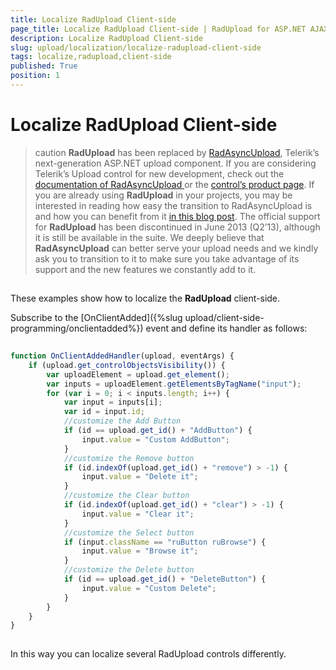 ```yaml
---
title: Localize RadUpload Client-side
page_title: Localize RadUpload Client-side | RadUpload for ASP.NET AJAX Documentation
description: Localize RadUpload Client-side
slug: upload/localization/localize-radupload-client-side
tags: localize,radupload,client-side
published: True
position: 1
---
```


# Localize RadUpload Client-side



>caution  **RadUpload** has been replaced by [RadAsyncUpload](https://demos.telerik.com/aspnet-ajax/asyncupload/examples/overview/defaultcs.aspx), Telerik’s next-generation ASP.NET upload component. If you are considering Telerik’s Upload control for new development, check out the [documentation of RadAsyncUpload ](https://www.telerik.com/help/aspnet-ajax/asyncupload-overview.html) or the [control’s product page](https://www.telerik.com/products/aspnet-ajax/asyncupload.aspx). If you are already using **RadUpload** in your projects, you may be interested in reading how easy the transition to RadAsyncUpload is and how you can benefit from it [in this blog post](https://blogs.telerik.com/blogs/12-12-05/the-case-of-telerik-s-new-old-asp.net-ajax-upload-control-radasyncupload). The official support for **RadUpload** has been discontinued in June 2013 (Q2’13), although it is still be available in the suite. We deeply believe that **RadAsyncUpload** can better serve your upload needs and we kindly ask you to transition to it to make sure you take advantage of its support and the new features we constantly add to it.
>


## 

These examples show how to localize the **RadUpload** client-side.



Subscribe to the [OnClientAdded]({%slug upload/client-side-programming/onclientadded%}) event and define its handler as follows:

````JavaScript
		
function OnClientAddedHandler(upload, eventArgs) {
    if (upload.get_controlObjectsVisibility()) {
        var uploadElement = upload.get_element();
        var inputs = uploadElement.getElementsByTagName("input");
        for (var i = 0; i < inputs.length; i++) {
            var input = inputs[i];
            var id = input.id;
            //customize the Add Button  
            if (id == upload.get_id() + "AddButton") {
                input.value = "Custom AddButton";
            }
            //customize the Remove button  
            if (id.indexOf(upload.get_id() + "remove") > -1) {
                input.value = "Delete it";
            }
            //customize the Clear button  
            if (id.indexOf(upload.get_id() + "clear") > -1) {
                input.value = "Clear it";
            }
            //customize the Select button                              
            if (input.className == "ruButton ruBrowse") {
                input.value = "Browse it";
            }
            //customize the Delete button  
            if (id == upload.get_id() + "DeleteButton") {
                input.value = "Custom Delete";
            }
        }
    }
}  
	 
````



In this way you can localize several RadUpload controls differently.
